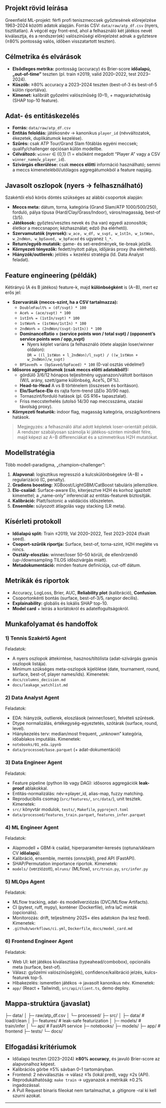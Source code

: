 ## Projekt rövid leírása

Greenfield ML-projekt: férfi profi teniszmeccsek győztesének előrejelzése 1963–2024 közötti adatok alapján. Forrás CSV: `data/raw/atp_df.csv` (nyers, tisztítatlan). A végcél egy front-end, ahol a felhasználó két játékos nevét kiválasztja, és a rendszer(ek) valószínűségi előrejelzést adnak a győztesre (≥80% pontosság valós, időben visszatartott teszten).

## Célmetrika és elvárások

- **Elsődleges metrika:** pontosság (accuracy) és Brier-score **időalapú, „out-of-time”** teszten (pl. train ≤2019, valid 2020–2022, test 2023–2024).
- **Küszöb:** ≥80% accuracy a 2023–2024 teszten (best-of-3 és best-of-5 külön riportálva).
- **Kimenet:** kalibrált győzelmi valószínűség (0–1), + magyarázhatóság (SHAP top-10 feature).

## Adat- és entitáskezelés

- **Forrás:** `data/raw/atp_df.csv`
- **Entitás feloldás:** játékosnév → kanonikus `player_id` (névváltozatok, ékezetek, duplikátumok kezelése).
- **Szűrés:** csak ATP Tour/Grand Slam főtáblás egyéni meccsek; qualify/challenger opciósan külön modellbe.
- **Célváltozó:** `winner` ∈ {0,1} (1 = elsőként megadott “Player A” vagy a CSV `winner_name`/`w_player_id`).
- **Szivárgás elkerülése:** csak **meccs előtti** információ használható; semmi a meccs kimeneteléből/utólagos aggregátumokból a feature napjáig.

## Javasolt oszlopok (nyers → felhasználható)

Szakértői első körös döntés szükséges az alábbi csoportok alapján:

- **Meccs meta:** dátum, torna, kategória (Grand Slam/ATP 1000/500/250), forduló, pálya típusa (Hard/Clay/Grass/Indoor), város/magasság, best-of (3/5).
- **Játékosok:** győztes/vesztes nevek és (ha van) egyedi azonosítók; életkor a meccsnapon; kézhasználat; edző (ha elérhető).
- **Szervamutatók (nyersek):** `w_ace, w_df, w_svpt, w_1stIn, w_1stWon, w_2ndWon, w_bpSaved, w_bpFaced` és ugyanez `l_*`.
- **Return/egyéb mutatók:** game- és set-eredmények, tie-break jelzők.
- **Környezeti tényezők:** fedett/nyitott pálya, időjárás proxy (ha elérhető).
- **Hiányzók/outlierek:** jelölés + kezelési stratégia (ld. Data Analyst feladat).

## Feature engineering (példák)

Kétirányú (A és B játékos) feature-k, majd **különbségként** is (A−B), mert ez erős jel:

- **Szervaráták (meccs-szint, ha a CSV tartalmazza):**
  - `DoubleFault% = (df/svpt) * 100`
  - `Ace% = (ace/svpt) * 100`
  - `1stIn% = (1stIn/svpt) * 100`
  - `1stWon% = (1stWon/1stIn) * 100`
  - `2ndWon% = (2ndWon/(svpt-1stIn)) * 100`
  - **DominanceRatio = (service points won / total svpt) / (opponent’s service points won / opp_svpt)**
    - Nyers képlet variáns (a felhasználó ötlete alapján loser/winner oldalon):  
      `DR = ((l_1stWon + l_2ndWon)/l_svpt) / ((w_1stWon + w_2ndWon)/w_svpt)`
  - `BPSaved% = (bpSaved/bpFaced) * 100` (0-val osztás védelme!)
- **Idősoros aggregátumok (csak meccs előtti adatokból!):**
  - gördülő 3/6/12 hónapos teljesítmény ugyanazon/váltott borításon (W/L arány, szett/game különbség, Ace%, DF%).
  - **Head-to-Head** A vs B történelem (összesen és borításon).
  - **Elo/Surface-Elo** és rajta form-trend (ΔElo 30/90 nap).
  - Tornaszint/forduló hatások (pl. GS R16+ tapasztalat).
  - Friss meccsterhelés (utolsó 14/30 nap meccsszáma, utazási távolság proxy).
- **Környezeti featurök:** indoor flag, magasság kategória, ország/kontinens hatások.

> Megjegyzés: a felhasználó által adott képletek loser-orientált példák. A rendszer szabályosan számolja ki játékos-szinten mindkét félre, majd képezi az A−B differenciákat és a szimmetrikus H2H mutatókat.

## Modellstratégia

Több modell-paradigma, „champion–challenger”:

1. **Alapvonal:** logisztikus regresszió a kulcskülönbségekre (A−B) + regularizáció (C, penalty).
2. **Gradiens boosting:** XGBoost/LightGBM/CatBoost tabuláris jellemzőkre.
3. **Elo-család:** Surface-aware Elo, kiterjesztve H2H és korhoz igazított kimenettel; a „name-only” inferenciát az entitás-featurek biztosítják.
4. **Kalibráció:** Platt/Isotonic a validációs időszeleten.
5. **Ensemble:** súlyozott átlagolás vagy stacking (LR meta).

## Kísérleti protokoll

- **Időalapú split:** Train ≤2019, Val 2020–2022, Test 2023–2024 (fixált seed).
- **Csoport-szűrők riportja:** Surface, best-of, torna-szint, H2H megléte vs nincs.
- **Osztály-eloszlás:** winner/loser 50–50 körüli, de ellenőrzendő (up-/downsampling TILOS időszivárgás miatt).
- **Metadokumentáció:** minden feature definíciója, cut-off dátum.

## Metrikák és riportok

- Accuracy, LogLoss, Brier, AUC, **Reliability plot** (kalibráció), **Confusion**.
- Csoportonkénti bontás (surface, best-of-3/5, rangsor decilis).
- **Explainability:** globális és lokális SHAP top-10.
- **Model card** + leírás a korlátokról és adatelfogultságokról.

## Munkafolyamat és handoffok

### 1) Tennis Szakértő Agent

Feladatok:

- A nyers oszlopok áttekintése, hasznos/tiltólista (adat-szivárgás gyanús oszlopok listája).
- Minimum szükséges meta-oszlopok kijelölése (date, tournament, round, surface, best-of, player names/ids).
  Kimenetek:
- `docs/columns_decision.md`
- `docs/leakage_watchlist.md`

### 2) Data Analyst Agent

Feladatok:

- EDA: hiányzók, outlierek, eloszlások (winner/loser), felvételi szűrések.
- Dtype normalizálás, értékegység-egyeztetés, szótárak (surface, round, level).
- Hiánykezelés terv: median/most frequent, „unknown” kategória, időablakos imputálás.
  Kimenetek:
- `notebooks/01_eda.ipynb`
- `data/processed/base.parquet` (+ adat-dokumentáció)

### 3) Data Engineer Agent

Feladatok:

- Feature pipeline (python lib vagy DAG): idősoros aggregációk **leak-proof** ablakokkal.
- Entitás-normalizálás: név→player_id, alias-map, fuzzy matching.
- Reproducibilis csomag (`src/features/`, `src/data/`), unit tesztek.
  Kimenetek:
- `src/` könyvtár modulok, `tests/`, `Makefile`, `pyproject.toml`
- `data/processed/features_train.parquet`, `features_infer.parquet`

### 4) ML Engineer Agent

Feladatok:

- Alapmodell + GBM-k család, hiperparaméter-keresés (optuna/sklearn CV **időalapú**).
- Kalibráció, ensemble, mentés (onnx/pkl), pred API (FastAPI).
- SHAP/Permutation importance riportok.
  Kimenetek:
- `models/` (verziózott), `mlruns/` (MLflow), `src/train.py`, `src/infer.py`

### 5) MLOps Agent

Feladatok:

- MLflow tracking, adat- és modellverziózás (DVC/MLflow Artifacts).
- CI (pytest, ruff, mypy), konténer (Dockerfile), infra IaC minták (opcionális).
- Monitorozás: drift, teljesítmény 2025+ éles adatokon (ha lesz feed).
  Kimenetek:
- `.github/workflows/ci.yml`, `Dockerfile`, `docs/model_card.md`

### 6) Frontend Engineer Agent

Feladatok:

- Web UI: két játékos kiválasztása (typeahead/combobox), opcionális meta (surface, best-of).
- Válasz: győzelmi valószínűség(ek), confidence/kalibráció jelzés, kulcs-featurek top-5.
- Hibakezelés: ismeretlen játékos → javasolt kanonikus név.
  Kimenetek:
- `app/` (React + Tailwind), `src/api/client.ts`, demo deploy.

## Mappa-struktúra (javaslat)

├─ data/
│ ├─ raw/atp_df.csv
│ └─ processed/
├─ src/
│ ├─ data/ # load/clean
│ ├─ features/ # leak-safe featurization
│ ├─ models/ # train/infer
│ └─ api/ # FastAPI service
├─ notebooks/
├─ models/
├─ app/ # frontend
├─ tests/
└─ docs/

## Elfogadási kritériumok

- Időalapú teszten (2023–2024) **≥80% accuracy**, és javuló Brier-score az alapvonalhoz képest.
- Kalibrációs görbe ±5% sávban 0–1 tartományban.
- Frontend: 2 névválasztás → válasz ≤1s (lokál pred), vagy ≤2s (API).
- Reprodukálhatóság: `make train` → ugyanazok a metrikák ±0.2% ingadozással.
- A Pull Request binaris fileokat nem tartalmazhat, a .gitignore -ral ki kell szurni azokat.

---

